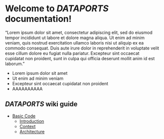 # Welcome to _DATAPORTS_ documentation!

“Lorem ipsum dolor sit amet, consectetur adipiscing elit, sed do eiusmod tempor incididunt ut labore et dolore magna aliqua. Ut enim ad minim veniam, quis nostrud exercitation ullamco laboris nisi ut aliquip ex ea commodo consequat. Duis aute irure dolor in reprehenderit in voluptate velit esse cillum dolore eu fugiat nulla pariatur. Excepteur sint occaecat cupidatat non proident, sunt in culpa qui officia deserunt mollit anim id est laborum.”

- Lorem ipsum dolor sit amet
- Ut enim ad minim veniam
- Excepteur sint occaecat cupidatat non proident
- AAAAAAAAAA

## _DATAPORTS_ wiki guide

- [Basic Code](https://test-boret-documentation.readthedocs.io/docs/basic_code.html#)
    - [Introduction](https://test-boret-documentation.readthedocs.io/docs/basic_code.html#introduction)
    - [Context](https://test-boret-documentation.readthedocs.io/docs/basic_code.html#context)
    - [Architecture](https://test-boret-documentation.readthedocs.io/docs/basic_code.html#architecture)


